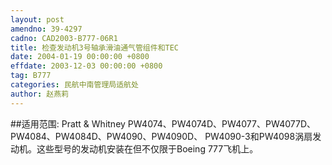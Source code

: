 ```yaml
---
layout: post
amendno: 39-4297
cadno: CAD2003-B777-06R1
title: 检查发动机3号轴承滑油通气管组件和TEC
date: 2004-01-19 00:00:00 +0800
effdate: 2003-12-03 00:00:00 +0800
tag: B777
categories: 民航中南管理局适航处
author: 赵燕莉
---
```


##适用范围:
Pratt & Whitney PW4074、PW4074D、PW4077、PW4077D、PW4084、PW4084D、PW4090、PW4090D、 PW4090-3和PW4098涡扇发动机。这些型号的发动机安装在但不仅限于Boeing 777飞机上。

